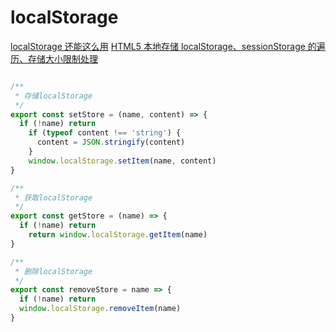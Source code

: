 # localStorage
[localStorage 还能这么用](https://juejin.im/entry/59db9bac51882578db27ad4f)
[HTML5 本地存储 localStorage、sessionStorage 的遍历、存储大小限制处理](https://blog.csdn.net/cengjingcanghai123/article/details/49737007)
```js

/**
 * 存储localStorage
 */
export const setStore = (name, content) => {
  if (!name) return
    if (typeof content !== 'string') {
      content = JSON.stringify(content)
    }
    window.localStorage.setItem(name, content)
}

/**
 * 获取localStorage
 */
export const getStore = (name) => {
  if (!name) return
    return window.localStorage.getItem(name)
}

/**
 * 删除localStorage
 */
export const removeStore = name => {
  if (!name) return
  window.localStorage.removeItem(name)
}
```
